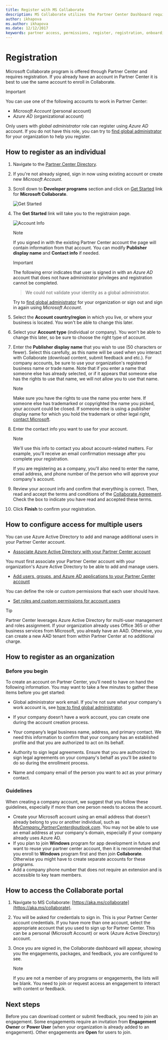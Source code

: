 ```yaml
---
title: Register with MS Collaborate
description: MS Collaborate utilizes the Partner Center Dashboard requiring an individual Microsoft Account (MSA) or an organization with Azure Active Directory set up.
author: ikhapova
ms.author: ikhapova
ms.date: 12/12/2017
keywords: partner access, permissions, register, registration, onboarding, partner feedback, build downloads, downloading specs, bugs, Microsoft Connect, SysDev Bug, Partner Center
---
```


# Registration

Microsoft Collaborate program is offered through Partner Center and requires registration. If you already have an account in Partner Center it is best to use the same account to enroll in Collaborate. 

 > [!IMPORTANT]
 > You can use one of the following accounts to work in Partner Center:
 > * *Microsoft Account* (personal account)
 > * *Azure AD* (organizational account)
 >
 > Only users with *global administrator* role can register using *Azure AD* account. If you do not have this role, you can try to [find global administrator](troubleshooting.md#how-to-find-global-administrator-for-your-organization) for your organization to help you register.
 
## How to register as an individual

1. Navigate to the [Partner Center Directory](https://partner.microsoft.com/en-us/dashboard/directory).
2. If you're not already signed, sign in now using existing account or create new *Microsoft Account*. 
3. Scroll down to **Developer programs** section and click on [Get Started](https://partner.microsoft.com/en-us/dashboard/registration/collaborate) link for **Microsoft Collaborate**. 

   ![Get Started](images/PartnerCenterDirectory.png)

4. The **Get Started** link will take you to the registraion page. 

   ![Account Info](images/RegistrationAccountInfo.png)

   > [!NOTE]
   > If you signed in with the existing Partner Center account the page will contain information from that account. You can modify **Publisher display name** and **Contact info** if needed.
    
   > [!IMPORTANT]
   > The following error indicates that user is signed in with an *Azure AD* account that does not have administrator privileges and registration cannot be completed. 
   > > We could not validate your identity as a global administrator. 
   > 
   > Try to [find global administrator](troubleshooting.md#how-to-find-global-administrator-for-your-organization) for your organization or sign out and sign in again using *Microsoft Account*. 

5. Select the **Account country/region** in which you live, or where your business is located. You won't be able to change this later.
6. Select your **Account type** (individual or company). You won't be able to change this later, so be sure to choose the right type of account.
7. Enter the **Publisher display name** that you wish to use (50 characters or fewer). Select this carefully, as this name will be used when you interact with Collaborate (download content, submit feedback and etc.). For company accounts, be sure to use your organization's registered business name or trade name. Note that if you enter a name that someone else has already selected, or if it appears that someone else has the rights to use that name, we will not allow you to use that name. 

   > [!NOTE]
   > Make sure you have the rights to use the name you enter here. If someone else has trademarked or copyrighted the name you picked, your account could be closed. If someone else is using a publisher display name for which you hold the trademark or other legal right, [contact Microsoft](http://go.microsoft.com/fwlink/p/?LinkId=233777).    

8. Enter the contact info you want to use for your account.

   > [!NOTE]
   > We'll use this info to contact you about account-related matters. For example, you'll receive an email confirmation message after you complete your registration.

   If you are registering as a company, you'll also need to enter the name, email address, and phone number of the person who will approve your company's account.

9. Review your account info and confirm that everything is correct. Then, read and accept the terms and conditions of the [Collaborate Agreement](https://go.microsoft.com/fwlink/?linkid=849107). Check the box to indicate you have read and accepted these terms.

10. Click **Finish** to confirm your registration.  

## How to configure access for multiple users

You can use Azure Active Directory to add and manage additional users in your Partner Center account. 
-   [Associate Azure Active Directory with your Partner Center account](/windows/uwp/publish/associate-azure-ad-with-dev-center)

You must first associate your Partner Center account with your organization's Azure Active Directory to be able to add and manage users. 
-   [Add users, groups, and Azure AD applications to your Partner Center account](/windows/uwp/publish/add-users-groups-and-azure-ad-applications)

You can define the role or custom permissions that each user should have. 
-   [Set roles and custom permissions for account users](/windows/uwp/publish/set-custom-permissions-for-account-users)

> [!TIP]
> Partner Center leverages Azure Active Directory for multi-user management and roles assignment. If your organization already uses Office 365 or other business services from Microsoft, you already have an AAD. Otherwise, you can create a new AAD tenant from within Partner Center at no additional charge.

## How to register as an organization

### Before you begin
To create an account on Partner Center, you’ll need to have on hand the following information. You may want to take a few minutes to gather these items before you get started:

* Global administrator work email. If you're not sure what your company's work account is, see [how to find global administrator](troubleshooting.md#how-to-find-global-administrator-for-your-organization).

* If your company doesn’t have a work account, you can create one during the account creation process.

* Your company’s legal business name, address, and primary contact. We need this information to confirm that your company has an established profile and that you are authorized to act on its behalf.

* Authority to sign legal agreements. Ensure that you are authorized to sign legal agreements on your company's behalf as you’ll be asked to do so during the enrollment process.

* Name and company email of the person you want to act as your primary contact.

### Guidelines
When creating a company account, we suggest that you follow these guidelines, especially if more than one person needs to access the account.

 - Create your Microsoft account using an email address that doesn't already belong to you or another individual, such as *MyCompany_PartnerCenter@outlook.com*. You may not be able to use an email address at your company's domain, especially if your company already uses Azure AD.
 - If you plan to join **Windows** program for app development in future and want to reuse your partner center account, then it is recommended that you enroll to **Windows** program first and then join **Collaborate**. Otherwise you might have to create separate accounts for these programs.
 - Add a company phone number that does not require an extension and is accessible to key team members.


## How to access the Collaborate portal

1. Navigate to MS Collaborate: [https://aka.ms/collaborate](https://aka.ms/collaborate).

2.	You will be asked for credentials to sign in. This is your Partner Center account credentials. If you have more than one account, select the appropriate account that you used to sign up for Partner Center. This can be a personal (Microsoft Account) or work (Azure Active Directory) account. 

3. Once you are signed in, the Collaborate dashboard will appear, showing you the engagements, packages, and feedback, you are configured to see. 

   > [!NOTE]
   > If you are not a member of any programs or engagements, the lists will be blank. You need to join or request access an engagement to interact with content or feedback. 

## Next steps

Before you can download content or submit feedback, you need to join an engagement. Some engagements require an invitation from **Engagement Owner** or **Power User** (when your organization is already added to an engagement). Other engagements are **Open** for users to join.
